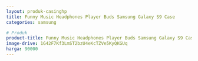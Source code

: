 ```yaml
---
layout: produk-casinghp
title: Funny Music Headphones Player Buds Samsung Galaxy S9 Case
categories: samsung

# Produk
product-title: Funny Music Headphones Player Buds Samsung Galaxy S9 Case
image-drive: 1G42F7Kf3LmST2bzU4eKcTZVe5KyQKGUq
harga: 90000
---
```

